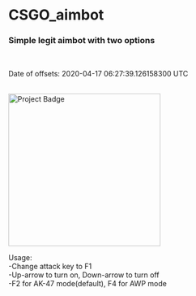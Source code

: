 # CSGO_aimbot
<h3>Simple legit aimbot with two options</h3><br/>

Date of offsets: 2020-04-17 06:27:39.126158300 UTC<br/><br/>

<img src="https://ci.appveyor.com/api/projects/status/62xs0g383shltj0v?svg=true" alt="Project Badge" width="300">

Usage:<br/>
  -Change attack key to F1<br/>
  -Up-arrow to turn on, Down-arrow to turn off<br/>
  -F2 for AK-47 mode(default), F4 for AWP mode<br/>

